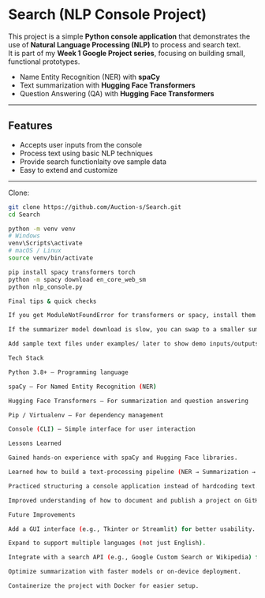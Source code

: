 # Search (NLP Console Project)

This project is a simple **Python console application** that demonstrates the use of **Natural Language Processing (NLP)** to process and search text.  
It is part of my **Week 1 Google Project series**, focusing on building small, functional prototypes.
- Name Entity Recognition (NER) with **spaCy**
- Text summarization with **Hugging Face Transformers**
- Question Answering (QA) with **Hugging Face Transformers**
  
-----

## Features
- Accepts user inputs from the console
- Process text using basic NLP techniques
- Provide search functionlaity ove sample data
- Easy to extend and customize

-----
 Clone:
```bash
git clone https://github.com/Auction-s/Search.git
cd Search

python -m venv venv
# Windows
venv\Scripts\activate
# macOS / Linux
source venv/bin/activate

pip install spacy transformers torch
python -m spacy download en_core_web_sm
python nlp_console.py

Final tips & quick checks

If you get ModuleNotFoundError for transformers or spacy, install them with pip install transformers spacy torch.

If the summarizer model download is slow, you can swap to a smaller summarizer or test QA/NER first. The sshleifer/distilbart-cnn-6-6 you used is a good smaller model.

Add sample text files under examples/ later to show demo inputs/outputs.

Tech Stack

Python 3.8+ – Programming language

spaCy – For Named Entity Recognition (NER)

Hugging Face Transformers – For summarization and question answering

Pip / Virtualenv – For dependency management

Console (CLI) – Simple interface for user interaction

Lessons Learned

Gained hands-on experience with spaCy and Hugging Face libraries.

Learned how to build a text-processing pipeline (NER → Summarization → QA).

Practiced structuring a console application instead of hardcoding text.

Improved understanding of how to document and publish a project on GitHub.

Future Improvements

Add a GUI interface (e.g., Tkinter or Streamlit) for better usability.

Expand to support multiple languages (not just English).

Integrate with a search API (e.g., Google Custom Search or Wikipedia) for real-time text sources.

Optimize summarization with faster models or on-device deployment.

Containerize the project with Docker for easier setup.
